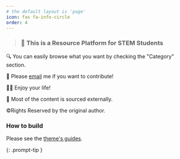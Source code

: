 ```yaml
---
# the default layout is 'page'
icon: fas fa-info-circle
order: 4
---
```


> ### 👋 This is a Resource Platform for STEM Students 
🔍  You can easily browse what you want by checking the "Category" section.<br>

📮  Please [email](mailto:applyforcontirbute@qinshizz.com) me if you want to contribute!<br>

🏄‍♀️  Enjoy your life!<br>

🌊  Most of the content is sourced externally.<br>

©️Rights Reserved by the original author.

### How to build 

Please see the [theme's guides](https://chirpy.cotes.page/).

{: .prompt-tip }
